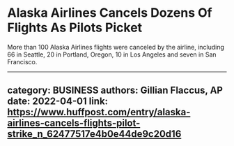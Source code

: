 # Alaska Airlines Cancels Dozens Of Flights As Pilots Picket

More than 100 Alaska Airlines flights were canceled by the airline, including 66 in Seattle, 20 in Portland, Oregon, 10 in Los Angeles and seven in San Francisco.

---
category: BUSINESS
authors: Gillian Flaccus, AP
date: 2022-04-01
link: https://www.huffpost.com/entry/alaska-airlines-cancels-flights-pilot-strike_n_62477517e4b0e44de9c20d16
---
